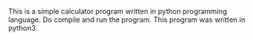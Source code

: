 This is a simple calculator program written in python programming language.
Do compile and run the program.
This program was written in python3.

